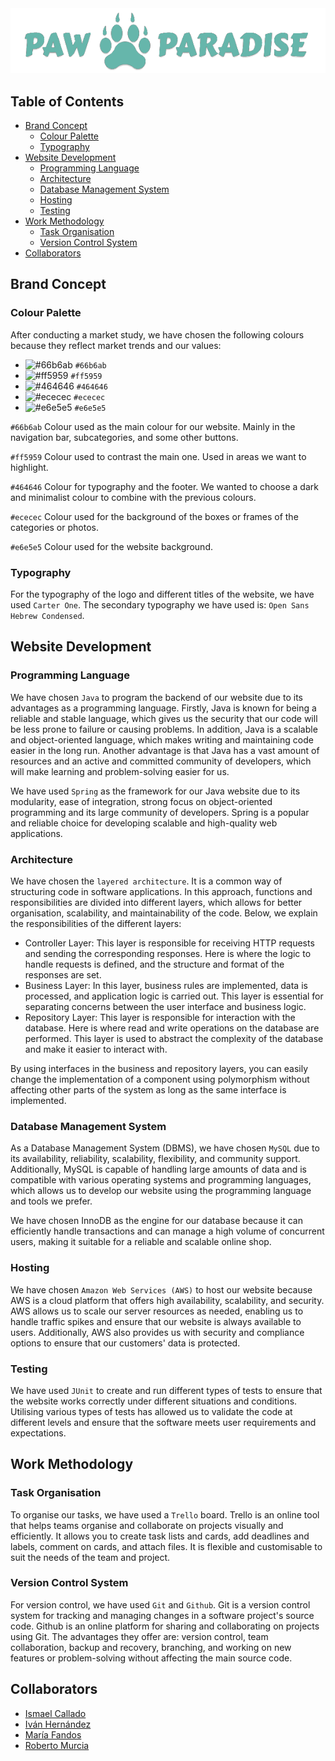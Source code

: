 <div align="center">
  <img alt="banner" src="src/main/resources/static/img/logo-l.png?raw=true">
</div>

## Table of Contents
- [Brand Concept](#brand-concept)
    - [Colour Palette](#colour-palette)
    - [Typography](#typography)
- [Website Development](#website-development)
    - [Programming Language](#programming-language)
    - [Architecture](#architecture)
    - [Database Management System](#database-management-system)
    - [Hosting](#hosting)
    - [Testing](#testing)
- [Work Methodology](#work-methodology)
    - [Task Organisation](#task-organisation)
    - [Version Control System](#version-control-system)
- [Collaborators](#collaborators)

## Brand Concept

### Colour Palette

After conducting a market study, we have chosen the following colours because they reflect market trends and our values:

- ![#66b6ab](https://placehold.co/15x15/66b6ab/66b6ab.png) `#66b6ab`
- ![#ff5959](https://placehold.co/15x15/ff5959/ff5959.png) `#ff5959`
- ![#464646](https://placehold.co/15x15/464646/464646.png) `#464646`
- ![#ececec](https://placehold.co/15x15/ececec/ececec.png) `#ececec`
- ![#e6e5e5](https://placehold.co/15x15/e6e5e5/e6e5e5.png) `#e6e5e5`

`#66b6ab` Colour used as the main colour for our website. Mainly in the navigation bar, subcategories, and some other buttons.

`#ff5959` Colour used to contrast the main one. Used in areas we want to highlight.

`#464646` Colour for typography and the footer. We wanted to choose a dark and minimalist colour to combine with the previous colours.

`#ececec` Colour used for the background of the boxes or frames of the categories or photos.

`#e6e5e5` Colour used for the website background.

### Typography

For the typography of the logo and different titles of the website, we have used `Carter One`.
The secondary typography we have used is: `Open Sans Hebrew Condensed`.

## Website Development

### Programming Language

We have chosen `Java` to program the backend of our website due to its advantages as a programming language. Firstly, Java is known for being a reliable and stable language, which gives us the security that our code will be less prone to failure or causing problems. In addition, Java is a scalable and object-oriented language, which makes writing and maintaining code easier in the long run. Another advantage is that Java has a vast amount of resources and an active and committed community of developers, which will make learning and problem-solving easier for us.

We have used `Spring` as the framework for our Java website due to its modularity, ease of integration, strong focus on object-oriented programming and its large community of developers. Spring is a popular and reliable choice for developing scalable and high-quality web applications.

### Architecture

We have chosen the `layered architecture`. It is a common way of structuring code in software applications. In this approach, functions and responsibilities are divided into different layers, which allows for better organisation, scalability, and maintainability of the code. Below, we explain the responsibilities of the different layers:

- Controller Layer: This layer is responsible for receiving HTTP requests and sending the corresponding responses. Here is where the logic to handle requests is defined, and the structure and format of the responses are set.
- Business Layer: In this layer, business rules are implemented, data is processed, and application logic is carried out. This layer is essential for separating concerns between the user interface and business logic.
- Repository Layer: This layer is responsible for interaction with the database. Here is where read and write operations on the database are performed. This layer is used to abstract the complexity of the database and make it easier to interact with.

By using interfaces in the business and repository layers, you can easily change the implementation of a component using polymorphism without affecting other parts of the system as long as the same interface is implemented.

### Database Management System

As a Database Management System (DBMS), we have chosen `MySQL` due to its availability, reliability, scalability, flexibility, and community support. Additionally, MySQL is capable of handling large amounts of data and is compatible with various operating systems and programming languages, which allows us to develop our website using the programming language and tools we prefer.

We have chosen InnoDB as the engine for our database because it can efficiently handle transactions and can manage a high volume of concurrent users, making it suitable for a reliable and scalable online shop.

### Hosting

We have chosen `Amazon Web Services (AWS)` to host our website because AWS is a cloud platform that offers high availability, scalability, and security. AWS allows us to scale our server resources as needed, enabling us to handle traffic spikes and ensure that our website is always available to users. Additionally, AWS also provides us with security and compliance options to ensure that our customers' data is protected.

### Testing

We have used `JUnit` to create and run different types of tests to ensure that the website works correctly under different situations and conditions. Utilising various types of tests has allowed us to validate the code at different levels and ensure that the software meets user requirements and expectations.

## Work Methodology

### Task Organisation

To organise our tasks, we have used a `Trello` board. Trello is an online tool that helps teams organise and collaborate on projects visually and efficiently. It allows you to create task lists and cards, add deadlines and labels, comment on cards, and attach files. It is flexible and customisable to suit the needs of the team and project.

### Version Control System

For version control, we have used `Git` and `Github`. Git is a version control system for tracking and managing changes in a software project's source code. Github is an online platform for sharing and collaborating on projects using Git. The advantages they offer are: version control, team collaboration, backup and recovery, branching, and working on new features or problem-solving without affecting the main source code.

## Collaborators

- [Ismael Callado](https://github.com/ismael1DAW)
- [Iván Hernández](https://github.com/ivher-dev)
- [María Fandos](https://github.com/MariaMFM)
- [Roberto Murcia](https://github.com/robeermurciia)
